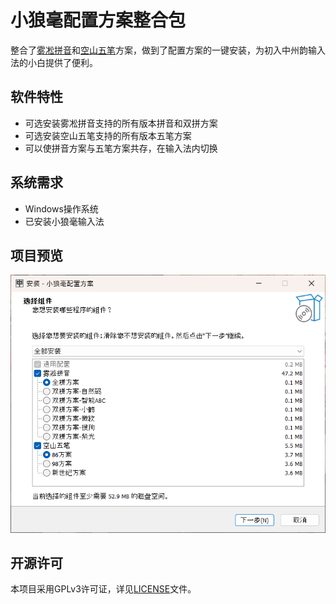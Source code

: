 ﻿# 小狼毫配置方案整合包

整合了[雾凇拼音](https://github.com/iDvel/rime-ice)和[空山五笔](https://github.com/mrshiqiqi/rime-wubi)方案，做到了配置方案的一键安装，为初入中州韵输入法的小白提供了便利。

## 软件特性

- 可选安装雾凇拼音支持的所有版本拼音和双拼方案
- 可选安装空山五笔支持的所有版本五笔方案
- 可以使拼音方案与五笔方案共存，在输入法内切换

## 系统需求

- Windows操作系统
- 已安装小狼毫输入法

## 项目预览

![Preview1](Previews/Preview1.png)

## 开源许可

本项目采用GPLv3许可证，详见[LICENSE](LICENSE.md)文件。
